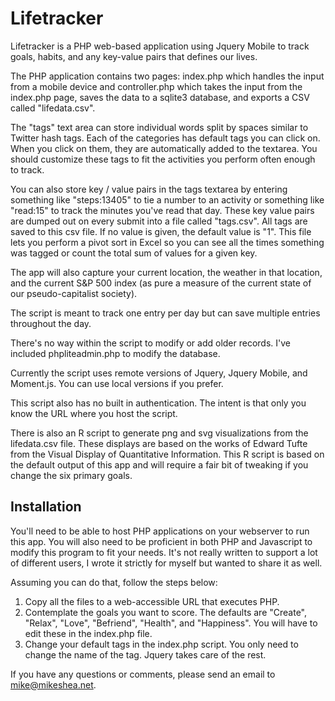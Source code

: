 # Lifetracker

Lifetracker is a PHP web-based application using Jquery Mobile to track goals, habits, and any key-value pairs that defines our lives.

The PHP application contains two pages: index.php which handles the input from a mobile device and controller.php which takes the input from the index.php page, saves the data to a sqlite3 database, and exports a CSV called "lifedata.csv".

The "tags" text area can store individual words split by spaces similar to Twitter hash tags. Each of the categories has default tags you can click on. When you click on them, they are automatically added to the textarea. You should customize these tags to fit the activities you perform often enough to track.

You can also store key / value pairs in the tags textarea by entering something like "steps:13405" to tie a number to an activity or something like "read:15" to track the minutes you've read that day. These key value pairs are dumped out on every submit into a file called "tags.csv". All tags are saved to this csv file. If no value is given, the default value is "1". This file lets you perform a pivot sort in Excel so you can see all the times something was tagged or count the total sum of values for a given key.

The app will also capture your current location, the weather in that location, and the current S&P 500 index (as pure a measure of the current state of our pseudo-capitalist society).

The script is meant to track one entry per day but can save multiple entries throughout the day.

There's no way within the script to modify or add older records. I've included phpliteadmin.php to modify the database.

Currently the script uses remote versions of Jquery, Jquery Mobile, and Moment.js. You can use local versions if you prefer.

This script also has no built in authentication. The intent is that only you know the URL where you host the script.

There is also an R script to generate png and svg visualizations from the lifedata.csv file. These displays are based on the works of Edward Tufte from the Visual Display of Quantitative Information. This R script is based on the default output of this app and will require a fair bit of tweaking if you change the six primary goals.

## Installation

You'll need to be able to host PHP applications on your webserver to run this app. You will also need to be proficient in both PHP and Javascript to modify this program to fit your needs. It's not really written to support a lot of different users, I wrote it strictly for myself but wanted to share it as well.

Assuming you can do that, follow the steps below:

1. Copy all the files to a web-accessible URL that executes PHP.
2. Contemplate the goals you want to score. The defaults are "Create", "Relax", "Love", "Befriend", "Health", and "Happiness". You will have to edit these in the index.php file.
3. Change your default tags in the index.php script. You only need to change the name of the tag. Jquery takes care of the rest.

If you have any questions or comments, please send an email to mike@mikeshea.net.